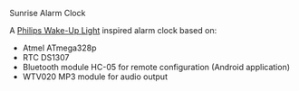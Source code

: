 Sunrise Alarm Clock

A [Philips Wake-Up Light](http://www.usa.philips.com/c-p/HF3505_60/wake-up-light) inspired alarm clock based on:

* Atmel ATmega328p
* RTC DS1307
* Bluetooth module HC-05 for remote configuration (Android application)
* WTV020 MP3 module for audio output
